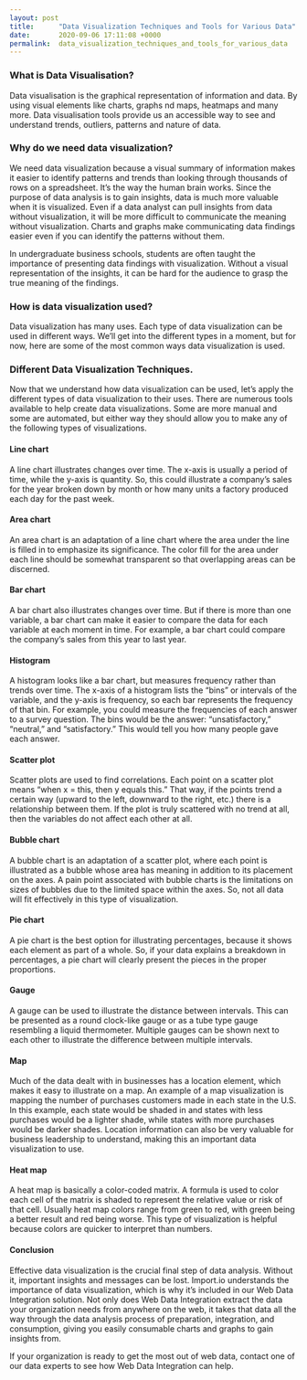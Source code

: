 ```yaml
---
layout: post
title:      "Data Visualization Techniques and Tools for Various Data"
date:       2020-09-06 17:11:08 +0000
permalink:  data_visualization_techniques_and_tools_for_various_data
---
```



### What is Data Visualisation?

Data visualisation is the graphical representation of information and data. By using visual elements like charts, graphs nd maps, heatmaps and many more. Data visualisation tools provide us an accessible way to see and understand trends, outliers, patterns and nature of data.


### Why do we need data visualization?

We need data visualization because a visual summary of information makes it easier to identify patterns and trends than looking through thousands of rows on a spreadsheet.
It’s the way the human brain works. Since the purpose of data analysis is to gain insights, data is much more valuable when it is visualized. Even if a data analyst can pull insights from data without visualization, it will be more difficult to communicate the meaning without visualization. Charts and graphs make communicating data findings easier even if you can identify the patterns without them.

In undergraduate business schools, students are often taught the importance of presenting data findings with visualization. Without a visual representation of the insights, it can be hard for the audience to grasp the true meaning of the findings.


### How is data visualization used?

Data visualization has many uses. Each type of data visualization can be used in different ways. We’ll get into the different types in a moment, but for now, here are some of the most common ways data visualization is used.


### Different Data Visualization Techniques.

Now that we understand how data visualization can be used, let’s apply the different types of data visualization to their uses. There are numerous tools available to help create data visualizations. Some are more manual and some are automated, but either way they should allow you to make any of the following types of visualizations.


#### Line chart

A line chart illustrates changes over time. The x-axis is usually a period of time, while the y-axis is quantity. So, this could illustrate a company’s sales for the year broken down by month or how many units a factory produced each day for the past week.

#### Area chart

An area chart is an adaptation of a line chart where the area under the line is filled in to emphasize its significance. The color fill for the area under each line should be somewhat transparent so that overlapping areas can be discerned.

#### Bar chart

A bar chart also illustrates changes over time. But if there is more than one variable, a bar chart can make it easier to compare the data for each variable at each moment in time. For example, a bar chart could compare the company’s sales from this year to last year.

#### Histogram

A histogram looks like a bar chart, but measures frequency rather than trends over time. The x-axis of a histogram lists the “bins” or intervals of the variable, and the y-axis is frequency, so each bar represents the frequency of that bin. For example, you could measure the frequencies of each answer to a survey question. The bins would be the answer: “unsatisfactory,” “neutral,” and “satisfactory.” This would tell you how many people gave each answer.

#### Scatter plot

Scatter plots are used to find correlations. Each point on a scatter plot means “when x = this, then y equals this.” That way, if the points trend a certain way (upward to the left, downward to the right, etc.) there is a relationship between them. If the plot is truly scattered with no trend at all, then the variables do not affect each other at all.

#### Bubble chart

A bubble chart is an adaptation of a scatter plot, where each point is illustrated as a bubble whose area has meaning in addition to its placement on the axes. A pain point associated with bubble charts is the limitations on sizes of bubbles due to the limited space within the axes. So, not all data will fit effectively in this type of visualization.

#### Pie chart

A pie chart is the best option for illustrating percentages, because it shows each element as part of a whole. So, if your data explains a breakdown in percentages, a pie chart will clearly present the pieces in the proper proportions.

#### Gauge

A gauge can be used to illustrate the distance between intervals. This can be presented as a round clock-like gauge or as a tube type gauge resembling a liquid thermometer. Multiple gauges can be shown next to each other to illustrate the difference between multiple intervals.

#### Map

Much of the data dealt with in businesses has a location element, which makes it easy to illustrate on a map. An example of a map visualization is mapping the number of purchases customers made in each state in the U.S. In this example, each state would be shaded in and states with less purchases would be a lighter shade, while states with more purchases would be darker shades. Location information can also be very valuable for business leadership to understand, making this an important data visualization to use.

#### Heat map

A heat map is basically a color-coded matrix. A formula is used to color each cell of the matrix is shaded to represent the relative value or risk of that cell. Usually heat map colors range from green to red, with green being a better result and red being worse. This type of visualization is helpful because colors are quicker to interpret than numbers.

#### Conclusion

Effective data visualization is the crucial final step of data analysis. Without it, important insights and messages can be lost. Import.io understands the importance of data visualization, which is why it’s included in our Web Data Integration solution. Not only does Web Data Integration extract the data your organization needs from anywhere on the web, it takes that data all the way through the data analysis process of preparation, integration, and consumption, giving you easily consumable charts and graphs to gain insights from.

If your organization is ready to get the most out of web data, contact one of our data experts to see how Web Data Integration can help.
